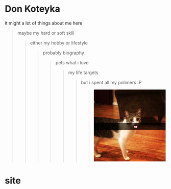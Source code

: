 # Don Koteyka
it might a lot of things about me here 
>maybe my hard or soft skill 
>>either my hobby or lifestyle
> >>probably biography 
>>>>pets what i love
>>>>>my life targets 
> >>>>>but i spent all my polimers :P
> >>>>>>![photo_2023-03-16_21-21-05.jpg](photo_2023-03-16_21-21-05.jpg)
> 
# site

